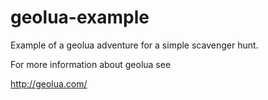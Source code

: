geolua-example
==============

Example of a geolua adventure for a simple scavenger hunt.

For more information about geolua see

http://geolua.com/
